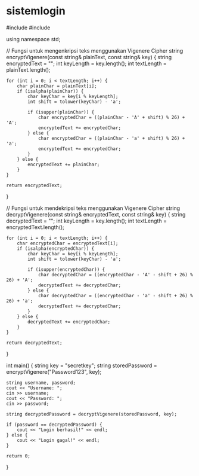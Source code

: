 # sistemlogin
#include <iostream>
#include <string>

using namespace std;

// Fungsi untuk mengenkripsi teks menggunakan Vigenere Cipher
string encryptVigenere(const string& plainText, const string& key) {
    string encryptedText = "";
    int keyLength = key.length();
    int textLength = plainText.length();

    for (int i = 0; i < textLength; i++) {
        char plainChar = plainText[i];
        if (isalpha(plainChar)) {
            char keyChar = key[i % keyLength];
            int shift = tolower(keyChar) - 'a';

            if (isupper(plainChar)) {
                char encryptedChar = ((plainChar - 'A' + shift) % 26) + 'A';
                encryptedText += encryptedChar;
            } else {
                char encryptedChar = ((plainChar - 'a' + shift) % 26) + 'a';
                encryptedText += encryptedChar;
            }
        } else {
            encryptedText += plainChar;
        }
    }

    return encryptedText;
}

// Fungsi untuk mendekripsi teks menggunakan Vigenere Cipher
string decryptVigenere(const string& encryptedText, const string& key) {
    string decryptedText = "";
    int keyLength = key.length();
    int textLength = encryptedText.length();

    for (int i = 0; i < textLength; i++) {
        char encryptedChar = encryptedText[i];
        if (isalpha(encryptedChar)) {
            char keyChar = key[i % keyLength];
            int shift = tolower(keyChar) - 'a';

            if (isupper(encryptedChar)) {
                char decryptedChar = ((encryptedChar - 'A' - shift + 26) % 26) + 'A';
                decryptedText += decryptedChar;
            } else {
                char decryptedChar = ((encryptedChar - 'a' - shift + 26) % 26) + 'a';
                decryptedText += decryptedChar;
            }
        } else {
            decryptedText += encryptedChar;
        }
    }

    return decryptedText;
}

int main() {
    string key = "secretkey";
    string storedPassword = encryptVigenere("Password123", key);

    string username, password;
    cout << "Username: ";
    cin >> username;
    cout << "Password: ";
    cin >> password;

    string decryptedPassword = decryptVigenere(storedPassword, key);

    if (password == decryptedPassword) {
        cout << "Login berhasil!" << endl;
    } else {
        cout << "Login gagal!" << endl;
    }

    return 0;
}
